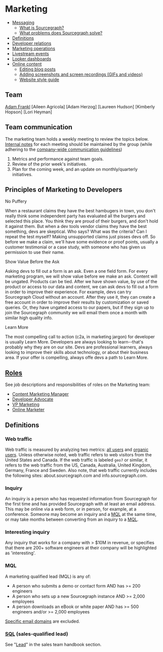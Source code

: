 # Marketing

- [Messaging](messaging.md)
  - [What is Sourcegraph?](messaging.md#sourcegraph-value-proposition)
  - [What problems does Sourcegraph solve?](messaging.md#what-problems-does-sourcegraph-solve)
- [Definitions](https://docs.google.com/document/d/1h6xQeGHpMrsUUJ63Q6KupUNzq1iOpZfZSMC6ta3pLiY/edit#heading=h.pt4ztk7qhub0)
- [Developer relations](developer-relations/index.md)
- [Marketing operations](marketing_operations.md)
- [Livestream events](livestream.md)
- [Looker dashboards](https://sourcegraph.looker.com/browse/boards/2)
- [Online content](content.md)
  - [Editing blog posts](editing_blog_posts.md)
  - [Adding screenshots and screen recordings (GIFs and videos)](adding_screenshots_screen_recording.md)
  - [Website style guide](website_style_guide.md)

##  Team

[Adam Frankl](../../../company/team/index.md#adam-frankl)
[Aileen Agricola]
[Adam Herzog]
[Laureen Hudson]
[Kimberly Hopson]
[Lori Heyman]

## Team communication

The marketing team holds a weekly meeting to review the topics below. [Internal notes](https://docs.google.com/document/d/1vX3vF6t8HP-7-K9giM85UKEoAhmhy-ifAvbbFDvmKwo/edit#) for each meeting should be maintained by the group (while adhering to the [company-wide communication guidelines](../communication/index.md))

1. Metrics and performance against team goals.
1. Review of the prior week's initiatives.
1. Plan for the coming week, and an update on monthly/quarterly initiatives.

## Principles of Marketing to Developers

No Puffery

When a restaurant claims they have the best hambugers in town, you don't really think some independent party has evaluated all the burgers and selected this place. You think they are proud of their burgers, and don't hold it against them. But when a dev tools vendor claims they have the best something, devs are skeptical. Who says? What was the criteria? Can I repeat the test myself? Making unsupported claims just pisses devs off. So before we make a claim, we'll have some evidence or proof points, usually a customer testimonial or a case study, with someone who has given us permission to use their name.

Show Value Before the Ask

Asking devs to fill out a form is an ask. Even a one field form. For every marketing program, we will show value before we make an ask. Content will be ungated. Products can be tied. After we have shown value, by use of the product or access to our data and content, we can ask devs to fill out a form in order to improve their experience. For example, devs can try Sourcegraph Cloud without an account. After they use it, they can create a free account in order to improve their results by customization or saved queries. Or, they have ungated access to our papers, but if they sign up to join the Sourcegraph community we will email them once a month with similar high quality info.

Learn More

The most compelling call to action (c2a, in marketing jargon) for developer is usually Learn More. Developers are always looking to learn--that's probably why they are on our site. Devs are professional learners, always looking to improve their skills about technology, or about their business area. If your offer is compelling, always offe devs a path to Learn More.


## [Roles](roles.md)

See job descriptions and responsibilities of roles on the Marketing team:

- [Content Marketing Manager](roles.md#content-marketing-manager)
- [Developer Advocate](roles.md#developer-advocate)
- [VP Marketing](roles.md#vp-marketing)
- [Online Marketer](roles.md#online-marketer)

## Definitions

### Web traffic

Web traffic is measured by analyzing two metrics: [all users](https://www.lovesdata.com/blog/google-analytics-glossary#user) and [organic users](https://theupperranks.com/blog/organic-search/). Unless otherwise noted, web traffic refers to web visitors from the United States and Canada. If the web traffic is labeled `geo7` or similar, it refers to the web traffic from the US, Canada, Australia, United Kingdom, Germany, France and Sweden. Also note, that web traffic currently includes the following sites: about.sourcegraph.com and info.sourcegraph.com.

### Inquiry

An inquiry is a person who has requested information from Sourcegraph for the first time and has provided Sourcegraph with at least an email address. This may be online via a web form, or in person, for example, at a conference. Someone may become an inquiry and a [MQL](#mql) at the same time, or may take months between converting from an inquiry to a [MQL](#mql).

### Interesting inquiry
Any inquiry that works for a company with > $10M in revenue, or specifies that there are 200+ software engineers at their company will be highlighted as 'interesting'.

### MQL

A marketing qualified lead (MQL) is any of:

- A person who submits a demo or contact form AND has >= 200 engineers
- A person who sets up a new Sourcegraph instance AND >= 2,000 employees
- A person downloads an eBook or white paper AND has >= 500 engineers and/or >= 2,000 employees

[Specific email domains](https://app.hubspot.com/property-settings/2762526/properties?action=edit&property=inbound_scoring_qualification&search=inbou&type=0-1) are excluded.

### [SQL](../sales/index.md#lead) (sales-qualified lead)

See "[Lead](../sales/index.md#lead)" in the sales team handbook section.
